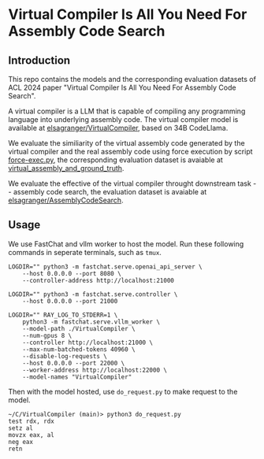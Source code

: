 # Virtual Compiler Is All You Need For Assembly Code Search

## Introduction

This repo contains the models and the corresponding evaluation datasets of ACL 2024 paper "Virtual Compiler Is All You Need For Assembly Code Search".

A virtual compiler is a LLM that is capable of compiling any programming language into underlying assembly code. The virtual compiler model is available at [elsagranger/VirtualCompiler](https://huggingface.co/elsagranger/VirtualCompiler), based on 34B CodeLlama.

We evaluate the similiarity of the virtual assembly code generated by the virtual compiler and the real assembly code using force execution by script [force-exec.py](./force_exec.py), the corresponding evaluation dataset is avaiable at [virtual_assembly_and_ground_truth](./virtual_assembly_and_ground_truth).

We evaluate the effective of the virtual compiler throught downstream task -- assembly code search, the evaluation dataset is avaiable at [elsagranger/AssemblyCodeSearch](https://huggingface.co/datasets/elsagranger/AssemblyCodeSearch).

## Usage

We use FastChat and vllm worker to host the model. Run these following commands in seperate terminals, such as `tmux`.

```shell
LOGDIR="" python3 -m fastchat.serve.openai_api_server \
    --host 0.0.0.0 --port 8080 \
    --controller-address http://localhost:21000

LOGDIR="" python3 -m fastchat.serve.controller \
    --host 0.0.0.0 --port 21000

LOGDIR="" RAY_LOG_TO_STDERR=1 \
    python3 -m fastchat.serve.vllm_worker \
    --model-path ./VirtualCompiler \
    --num-gpus 8 \
    --controller http://localhost:21000 \
    --max-num-batched-tokens 40960 \
    --disable-log-requests \
    --host 0.0.0.0 --port 22000 \
    --worker-address http://localhost:22000 \
    --model-names "VirtualCompiler"
```

Then with the model hosted, use `do_request.py` to make request to the model.

```shell
~/C/VirtualCompiler (main)> python3 do_request.py
test rdx, rdx
setz al
movzx eax, al
neg eax
retn
```
